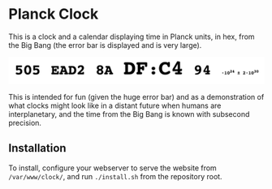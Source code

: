# Planck Clock

This is a clock and a calendar displaying time in Planck units, in hex, from the Big Bang (the error bar is displayed and is very large).

<img src="READMEImages/clock.png">

This is intended for fun (given the huge error bar) and as a demonstration of what clocks might look like in a distant future when humans are interplanetary, and the time from the Big Bang is known with subsecond precision.

## Installation

To install, configure your webserver to serve the website from `/var/www/clock/`, and run `./install.sh` from the repository root.
